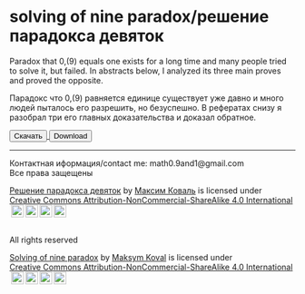 <html>
    <head>
        <title>
            мой сайт
        </title>
        <meta charset="utf-8">
        <meta name="description" content="решение парадокса девяток, solving of nine paradox">
        <link rel="shortcut icon" href="foto.png">
        <meta name="keywords" content="nine paradox, 0.(9)=1, 0.(9), парадокс девяток, девять в периоде, периодическая дробь">
    </head>
    <body>
        <h1> 
            solving of nine paradox/решение парадокса девяток
        </h1>
        <p id="bebra">
            Paradox that 0,(9) equals one exists for a long time and many people tried to solve it, but failed. In abstracts below, I analyzed its three main proves and proved the opposite.
        </p>
        <p>
        Парадокс что 0,(9) равняется единице существует уже давно и много людей пыталось его разрешить, но безуспешно. В рефератах снизу я разобрал три его главных доказательства и доказал обратное.
        </p>
        <a href="https://drive.google.com/file/d/1flORhGWPH8FYJTOga6HR_xMaQefj9_7i/view?usp=drive_link" download="nine_paradox_ru.pdf">
            <button>Скачать</button>
        </a>
        <a href="https://drive.google.com/file/d/1PQoe8k2rRYY57QtcxJbKqyLSFpf7AVlF/view?usp=drive_link" download="nine_paradox_eng.pdf">
            <button>Download</button>
        </a>
        <hr>
        Контактная иформация/contact me: math0.9and1@gmail.com
        <br>Все права защещены <p xmlns:cc="http://creativecommons.org/ns#" xmlns:dct="http://purl.org/dc/terms/"><a property="dct:title" rel="cc:attributionURL" href="https://drive.google.com/file/d/1flORhGWPH8FYJTOga6HR_xMaQefj9_7i/view?usp=drive_link">Решение парадокса девяток</a> by <a rel="cc:attributionURL dct:creator" property="cc:attributionName" href="https://orcid.org/my-orcid?orcid=0009-0001-4459-2736">Максим Коваль</a> is licensed under <a href="https://creativecommons.org/licenses/by-nc-sa/4.0/?ref=chooser-v1" target="_blank" rel="license noopener noreferrer" style="display:inline-block;">Creative Commons Attribution-NonCommercial-ShareAlike 4.0 International<img style="height:22px!important;margin-left:3px;vertical-align:text-bottom;" src="https://mirrors.creativecommons.org/presskit/icons/cc.svg?ref=chooser-v1" alt=""><img style="height:22px!important;margin-left:3px;vertical-align:text-bottom;" src="https://mirrors.creativecommons.org/presskit/icons/by.svg?ref=chooser-v1" alt=""><img style="height:22px!important;margin-left:3px;vertical-align:text-bottom;" src="https://mirrors.creativecommons.org/presskit/icons/nc.svg?ref=chooser-v1" alt=""><img style="height:22px!important;margin-left:3px;vertical-align:text-bottom;" src="https://mirrors.creativecommons.org/presskit/icons/sa.svg?ref=chooser-v1" alt=""></a></p>
        <br> All rights reserved <p xmlns:cc="http://creativecommons.org/ns#" xmlns:dct="http://purl.org/dc/terms/"><a property="dct:title" rel="cc:attributionURL" href="https://drive.google.com/file/d/1PQoe8k2rRYY57QtcxJbKqyLSFpf7AVlF/view?usp=drive_link">Solving of nine paradox</a> by <a rel="cc:attributionURL dct:creator" property="cc:attributionName" href="https://orcid.org/my-orcid?orcid=0009-0001-4459-2736">Maksym Koval</a> is licensed under <a href="https://creativecommons.org/licenses/by-nc-sa/4.0/?ref=chooser-v1" target="_blank" rel="license noopener noreferrer" style="display:inline-block;">Creative Commons Attribution-NonCommercial-ShareAlike 4.0 International<img style="height:22px!important;margin-left:3px;vertical-align:text-bottom;" src="https://mirrors.creativecommons.org/presskit/icons/cc.svg?ref=chooser-v1" alt=""><img style="height:22px!important;margin-left:3px;vertical-align:text-bottom;" src="https://mirrors.creativecommons.org/presskit/icons/by.svg?ref=chooser-v1" alt=""><img style="height:22px!important;margin-left:3px;vertical-align:text-bottom;" src="https://mirrors.creativecommons.org/presskit/icons/nc.svg?ref=chooser-v1" alt=""><img style="height:22px!important;margin-left:3px;vertical-align:text-bottom;" src="https://mirrors.creativecommons.org/presskit/icons/sa.svg?ref=chooser-v1" alt=""></a></p>
    </body>
</html>
